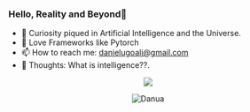 ### Hello, Reality and Beyond👋

- 👀 Curiosity piqued in Artificial Intelligence and the Universe.
- 🫎 Love Frameworks like Pytorch
- 📫 How to reach me: danielugoali@gmail.com 
- 🧠 Thoughts: What is intelligence??.

<p align="center">
  <img align="center" src="https://github-readme-stats.vercel.app/api/top-langs?username=DanielUgoAli&show_icons=true&locale=en&theme=vue-dark&hide_border=true">
</p>
<p align="center">
  <img align="center" src="https://github-readme-streak-stats.herokuapp.com/?user=DanielUgoAli&theme=vue-dark&hide_border=true" alt="Danua">
</p>

[comment]: <[![GitHub Streak](https://streak-stats.demolab.com/?user=DanielUgoAli&theme=dark)](https://git.io/streak-stats)>

<!--- ![Pytorch Logo](https://github.com/DanielUgoAli/DanielUgoAli/blob/main/torch1.jpg) --->
<!---
DanielUgoAli/DanielUgoAli is a ✨ special ✨ repository because its `README.md` (this file) appears on your GitHub profile.
You can click the Preview link to take a look at your changes.
--->

